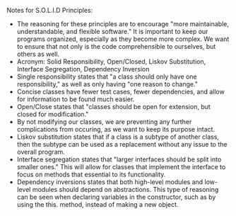 Notes for S.O.L.I.D Principles:
- The reasoning for these principles are to encourage "more maintainable,
understandable, and flexible software." It is important to keep our programs
organized, especially as they become more complex. We want to ensure that not
only is the code comprehensible to ourselves, but others as well.
- Acronym: Solid Responsibility, Open/Closed, Liskov Substitution, Interface
Segregation, Dependency Inversion
- Single responsibility states that "a class should only have one
responsibility," as well as only having "one reason to change."
- Concise classes have fewer test cases, fewer dependencies, and allow for
information to be found much easier.
- Open/Close states that "classes should be open for extension, but closed for
modification."
- By not modifying our classes, we are preventing any further complications
from occuring, as we want to keep its purpose intact.
- Liskov substitution states that if a class is a subtype of another class,
then the subtype can be used as a replacement without any issue to the overall
program.
- Interface segregation states that "larger interfaces should be split into
smaller ones." This will allow for classes that implement the interface to
focus on methods that essential to its functionality.
- Dependency inversions states that both high-level modules and low-level
modules should depend on abstractions. This type of reasoning can be seen when
declaring variables in the constructor, such as by using the this. method,
instead of making a new object.
